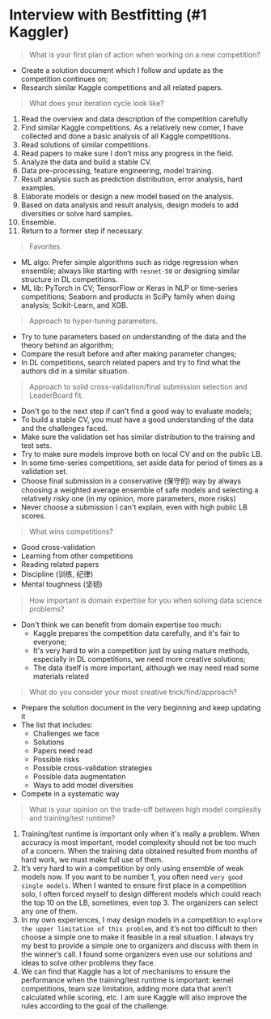 # Interview with Bestfitting (#1 Kaggler)

> What is your first plan of action when working on a new competition?

- Create a solution document which I follow and update as the competition continues on;
- Research similar Kaggle competitions and all related papers.

> What does your iteration cycle look like?

1. Read the overview and data description of the competition carefully
2. Find similar Kaggle competitions. As a relatively new comer, I have collected and done a basic analysis of all Kaggle competitions.
3. Read solutions of similar competitions.
4. Read papers to make sure I don’t miss any progress in the field.
5. Analyze the data and build a stable CV.
6. Data pre-processing, feature engineering, model training.
7. Result analysis such as prediction distribution, error analysis, hard examples.
8. Elaborate models or design a new model based on the analysis.
9. Based on data analysis and result analysis, design models to add diversities or solve hard samples.
10. Ensemble.
11. Return to a former step if necessary.

> Favorites.

- ML algo: Prefer simple algorithms such as ridge regression when ensemble; always like starting with `resnet-50` or designing similar structure in DL competitions.
- ML lib: PyTorch in CV; TensorFlow or Keras in NLP or time-series competitions; Seaborn and products in SciPy family when doing analysis; Scikit-Learn, and XGB.

> Approach to hyper-tuning parameters.

- Try to tune parameters based on understanding of the data and the theory behind an algorithm;
- Compare the result before and after making parameter changes;
- In DL competitions, search related papers and try to find what the authors did in a similar situation.

> Approach to solid cross-validation/final submission selection and LeaderBoard fit.

- Don't go to the next step if can't find a good way to evaluate models;
- To build a stable CV, you must have a good understanding of the data and the challenges faced.
- Make sure the validation set has similar distribution to the training and test sets.
- Try to make sure models improve both on local CV and on the public LB.
- In some time-series competitions, set aside data for period of times as a validation set.
- Choose final submission in a conservative (保守的) way by always choosing a weighted average ensemble of safe models and selecting a relatively risky one (in my opinion, more parameters, more risks)
- Never choose a submission I can't explain, even with high public LB scores.

> What wins competitions?

- Good cross-validation
- Learning from other competitions
- Reading related papers
- Discipline (训练, 纪律)
- Mental toughness (坚韧)

> How important is domain expertise for you when solving data science problems?

- Don't think we can benefit from domain expertise too much:
	* Kaggle prepares the competition data carefully, and it's fair to everyone;
	* It's very hard to win a competition just by using mature methods, especially in DL competitions, we need more creative solutions;
	* The data itself is more important, although we may need read some materials related

> What do you consider your most creative trick/find/approach?

- Prepare the solution document in the very beginning and keep updating it
- The list that includes:
    * Challenges we face
    * Solutions
    * Papers need read
    * Possible risks
    * Possible cross-validation strategies
    * Possible data augmentation
    * Ways to add model diversities
- Compete in a systematic way

> What is your opinion on the trade-off between high model complexity and training/test runtime?

1. Training/test runtime is important only when it's really a problem. When accuracy is most important, model complexity should not be too much of a concern. When the training data obtained resulted from months of hard work, we must make full use of them.
2. It’s very hard to win a competition by only using ensemble of weak models now. If you want to be number 1, you often need `very good single models`. When I wanted to ensure first place in a competition solo, I often forced myself to design different models which could reach the top 10 on the LB, sometimes, even top 3. The organizers can select any one of them.
3. In my own experiences, I may design models in a competition to `explore the upper limitation of this problem`, and it’s not too difficult to then choose a simple one to make it feasible in a real situation. I always try my best to provide a simple one to organizers and discuss with them in the winner’s call. I found some organizers even use our solutions and ideas to solve other problems they face.
4. We can find that Kaggle has a lot of mechanisms to ensure the performance when the training/test runtime is important: kernel competitions, team size limitation, adding more data that aren’t calculated while scoring, etc. I am sure Kaggle will also improve the rules according to the goal of the challenge.



